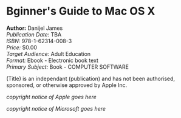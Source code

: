 Bginner's Guide to Mac OS X
===========================

**Author:** Danijel James  
*Publication Date*: TBA  
*ISBN:* 978-1-62314-008-3  
*Price:* $0.00  
*Target Audience:* Adult Education  
*Format:* Ebook - Electronic book text  
*Primary Subject:* Book - COMPUTER SOFTWARE  

(Title) is an independant (publication) and has not been authorised, sponsored, or otherwise approved by Apple Inc.

_copyright notice of Apple goes here_

_copyright notice of Microsoft goes here_
